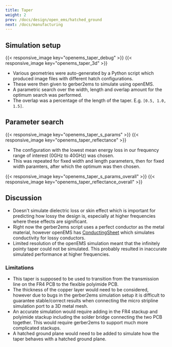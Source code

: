 ```yaml
---
title: Taper
weight: 2
prev: /docs/design/open_ems/hatched_ground
next: /docs/manufacturing
---
```


## Simulation setup
{{< responsive_image key="openems_taper_debug" >}}
{{< responsive_image key="openems_taper_3d" >}}

- Various geometries were auto-generated by a Python script which produced image files with different hatch configurations.
- These were then given to gerber2ems to simulate using openEMS.
- A parametric search over the width, length and overlap amount for the optimum search was performed.
- The overlap was a percentage of the length of the taper. E.g. ```[0.5, 1.0, 1.5]```.

## Parameter search
{{< responsive_image key="openems_taper_s_params" >}}
{{< responsive_image key="openems_taper_reflectance" >}}

- The configuration with the lowest mean energy loss in our frequency range of interest (0GHz to 40GHz) was chosen.
- This was repeated for fixed width and length parameters, then for fixed width paramters, after which the optimum was then chosen.

{{< responsive_image key="openems_taper_s_params_overall" >}}
{{< responsive_image key="openems_taper_reflectance_overall" >}}

## Discussion
- Doesn't simulate dielectric loss or skin effect which is important for predicting how lossy the design is, especially at higher frequencies where these effects are significant.
- Right now the gerber2ems script uses a perfect conductor as the metal material, however openEMS has [ConductingSheet](https://wiki.openems.de/index.php/Metal_Property.html) which simulates conductivity for lossy conductors.
- Limited resolution of the openEMS simulation meant that the infinitely pointy taper could not be simulated. This probably resulted in inaccurate simulated performance at higher frequencies.

### Limitations
- This taper is supposed to be used to transition from the transmission line on the FR4 PCB to the flexible polyimide PCB.
- The thickness of the copper layer would need to be considered, however due to bugs in the gerber2ems simulation setup it is difficult to guarantee stable/correct results when connecting the micro stripline simulation port to a 3D metal mesh.
- An accurate simulation would require adding in the FR4 stackup and polyimide stackup including the solder bridge connecting the two PCB together. This would require gerber2ems to support much more complicated stackups.
- A hatched ground plane would need to be added to simulate how the taper behaves with a hatched ground plane.
